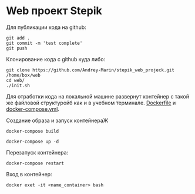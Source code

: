 # Web проект Stepik
 
   
Для публикации кода на github:

    git add .
    git commit -m 'test complete'
    git push
    
Клонирование кода с github куда либо:

    git clone https://github.com/Andrey-Marin/stepik_web_projeck.git /home/box/web
    cd web/
    ./init.sh

Для отработки кода на локальной машине развернут контейнер с такой же файловой структуройб как и в учебном терминале. [Dockerfile](./Dockerfile) и [docker-compose.yml](./docker-compose.yml).

Создание образа и запуск контейнераЖ

    docker-compose build

    docker-compose up -d

Перезапуск контейнера:

    docker-compose restart

Вход в контейнер:

    docker exet -it <name_container> bash
